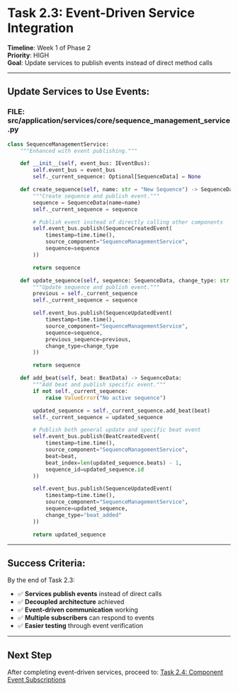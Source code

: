 # **Task 2.3: Event-Driven Service Integration**

**Timeline**: Week 1 of Phase 2  
**Priority**: HIGH  
**Goal**: Update services to publish events instead of direct method calls

---

## **Update Services to Use Events:**

### **FILE: src/application/services/core/sequence_management_service.py**

```python
class SequenceManagementService:
    """Enhanced with event publishing."""

    def __init__(self, event_bus: IEventBus):
        self.event_bus = event_bus
        self._current_sequence: Optional[SequenceData] = None

    def create_sequence(self, name: str = "New Sequence") -> SequenceData:
        """Create sequence and publish event."""
        sequence = SequenceData(name=name)
        self._current_sequence = sequence

        # Publish event instead of directly calling other components
        self.event_bus.publish(SequenceCreatedEvent(
            timestamp=time.time(),
            source_component="SequenceManagementService",
            sequence=sequence
        ))

        return sequence

    def update_sequence(self, sequence: SequenceData, change_type: str = "general") -> SequenceData:
        """Update sequence and publish event."""
        previous = self._current_sequence
        self._current_sequence = sequence

        self.event_bus.publish(SequenceUpdatedEvent(
            timestamp=time.time(),
            source_component="SequenceManagementService",
            sequence=sequence,
            previous_sequence=previous,
            change_type=change_type
        ))

        return sequence

    def add_beat(self, beat: BeatData) -> SequenceData:
        """Add beat and publish specific event."""
        if not self._current_sequence:
            raise ValueError("No active sequence")

        updated_sequence = self._current_sequence.add_beat(beat)
        self._current_sequence = updated_sequence

        # Publish both general update and specific beat event
        self.event_bus.publish(BeatCreatedEvent(
            timestamp=time.time(),
            source_component="SequenceManagementService",
            beat=beat,
            beat_index=len(updated_sequence.beats) - 1,
            sequence_id=updated_sequence.id
        ))

        self.event_bus.publish(SequenceUpdatedEvent(
            timestamp=time.time(),
            source_component="SequenceManagementService",
            sequence=updated_sequence,
            change_type="beat_added"
        ))

        return updated_sequence
```

---

## **Success Criteria:**

By the end of Task 2.3:

- ✅ **Services publish events** instead of direct calls
- ✅ **Decoupled architecture** achieved
- ✅ **Event-driven communication** working
- ✅ **Multiple subscribers** can respond to events
- ✅ **Easier testing** through event verification

---

## **Next Step**

After completing event-driven services, proceed to: [Task 2.4: Component Event Subscriptions](04_component_subscriptions.md)
